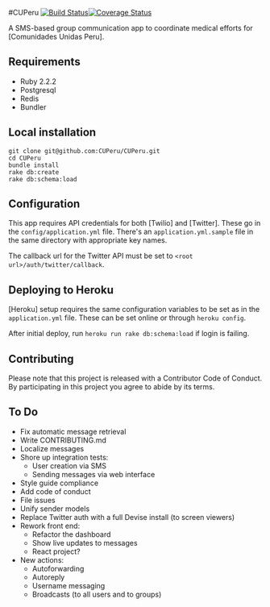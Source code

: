 #CUPeru
[![Build Status](https://travis-ci.org/CUPeru/CUPeru.svg?branch=master)](https://travis-ci.org/CUPeru/CUPeru)[![Coverage Status](https://coveralls.io/repos/CUPeru/CUPeru/badge.svg?branch=master&service=github)](https://coveralls.io/github/CUPeru/CUPeru?branch=master)

A SMS-based group communication app to coordinate medical efforts for
[Comunidades Unidas Peru].

Requirements
------------

- Ruby 2.2.2
- Postgresql
- Redis
- Bundler

Local installation
------------------

```
git clone git@github.com:CUPeru/CUPeru.git
cd CUPeru
bundle install
rake db:create
rake db:schema:load
```

Configuration
-------------

This app requires API credentials for both [Twilio] and [Twitter]. These go in the
`config/application.yml` file. There's an `application.yml.sample` file in the
same directory with appropriate key names.

The callback url for the Twitter API must be set to
`<root url>/auth/twitter/callback`.


Deploying to Heroku
-------------------

[Heroku] setup requires the same configuration variables to be set as in the
`application.yml` file. These can be set online or through `heroku config`.

After initial deploy, run `heroku run rake db:schema:load` if login is failing.

Contributing
------------

Please note that this project is released with a Contributor Code of Conduct.
By participating in this project you agree to abide by its terms.

To Do
-----

- Fix automatic message retrieval
- Write CONTRIBUTING.md
- Localize messages
- Shore up integration tests:
  - User creation via SMS
  - Sending messages via web interface
- Style guide compliance
- Add code of conduct
- File issues
- Unify sender models
- Replace Twitter auth with a full Devise install (to screen viewers)
- Rework front end:
  - Refactor the dashboard
  - Show live updates to messages
  - React project?
- New actions:
  - Autoforwarding
  - Autoreply
  - Username messaging
  - Broadcasts (to all users and to groups)
